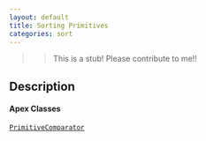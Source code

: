 ```yaml
---
layout: default
title: Sorting Primitives
categories: sort
---
```


>>This is a stub!  Please contribute to me!!

Description
----------------

#### Apex Classes

[`PrimitiveComparator`](/api/PrimitiveComparator.cls)